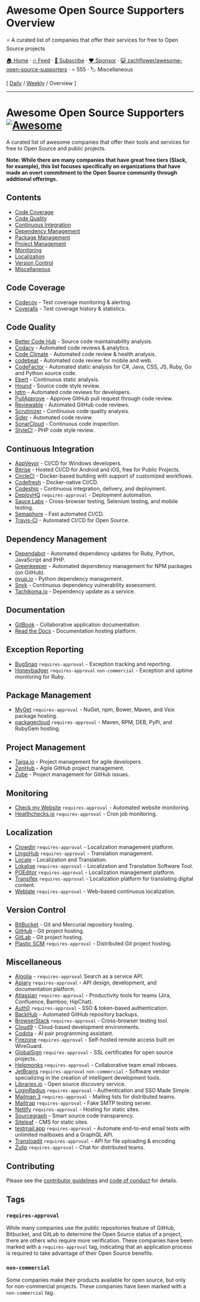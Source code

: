 # Awesome Open Source Supporters Overview

⭐️ A curated list of companies that offer their services for free to Open Source projects

[🏠 Home](/README.md) · [🔥 Feed](https://www.trackawesomelist.com/zachflower/awesome-open-source-supporters/rss.xml) · [📮 Subscribe](https://trackawesomelist.us17.list-manage.com/subscribe?u=d2f0117aa829c83a63ec63c2f&id=36a103854c) · [❤️  Sponsor](https://github.com/sponsors/theowenyoung) · [😺 zachflower/awesome-open-source-supporters](https://github.com/zachflower/awesome-open-source-supporters) · ⭐ 555 · 🏷️ Miscellaneous

[ [Daily](/content/zachflower/awesome-open-source-supporters/README.md) / [Weekly](/content/zachflower/awesome-open-source-supporters/week/README.md) / Overview ]

---

# Awesome Open Source Supporters [![Awesome](https://cdn.rawgit.com/sindresorhus/awesome/d7305f38d29fed78fa85652e3a63e154dd8e8829/media/badge.svg)](https://github.com/sindresorhus/awesome)

A curated list of awesome companies that offer their tools and services for free to Open Source and public projects.

**Note: While there are many companies that have great free tiers (Slack, for example), this list focuses specifically on organizations that have made an overt commitment to the Open Source community through additional offerings.**

## Contents

*   [Code Coverage](#code-coverage)
*   [Code Quality](#code-quality)
*   [Continuous Integration](#continuous-integration)
*   [Dependency Management](#dependency-management)
*   [Package Management](#package-management)
*   [Project Management](#project-management)
*   [Monitoring](#monitoring)
*   [Localization](#localization)
*   [Version Control](#version-control)
*   [Miscellaneous](#miscellaneous)

## Code Coverage

*   [Codecov](https://codecov.io/) - Test coverage monitoring & alerting.
*   [Coveralls](https://coveralls.io/) - Test coverage history & statistics.

## Code Quality

*   [Better Code Hub](https://bettercodehub.com/) - Source code maintainability analysis.
*   [Codacy](https://www.codacy.com/) - Automated code reviews & analytics.
*   [Code Climate](https://codeclimate.com/) - Automated code review & health analysis.
*   [codebeat](https://codebeat.co/) - Automated code review for mobile and web.
*   [CodeFactor](https://www.codefactor.io/) - Automated static analysis for C#, Java, CSS, JS, Ruby, Go and Python source code.
*   [Ebert](https://ebertapp.io/) - Continuous static analysis.
*   [Hound](https://houndci.com/) - Source code style review.
*   [lgtm](https://lgtm.com/) - Automated code reviews for developers.
*   [PullApprove](https://about.pullapprove.com/) - Approve GitHub pull request through code review.
*   [Reviewable](https://reviewable.io/) - Automated GitHub code reviews.
*   [Scrutinizer](https://scrutinizer-ci.com/) - Continuous code quality analysis.
*   [Sider](https://sider.review/) - Automated code review.
*   [SonarCloud](https://sonarcloud.io/) - Continuous code inspection.
*   [StyleCI](https://styleci.io/) - PHP code style review.

## Continuous Integration

*   [AppVeyor](https://www.appveyor.com/) - CI/CD for Windows developers.
*   [Bitrise](https://www.bitrise.io/) - Hosted CI/CD for Android and iOS, free for Public Projects.
*   [CircleCI](https://circleci.com/) - Docker-based building with support of customized workflows.
*   [Codefresh](https://codefresh.io/) - Docker-native CI/CD.
*   [Codeship](https://codeship.com/) - Continuous integration, delivery, and deployment.
*   [DeployHQ](https://www.deployhq.com/) `requires-approval` - Deployment automation.
*   [Sauce Labs](https://saucelabs.com/) - Cross-browser testing, Selenium testing, and mobile testing.
*   [Semaphore](https://semaphoreci.com/) - Fast automated CI/CD.
*   [Travis-CI](https://travis-ci.org/) - Automated CI/CD for Open Source.

## Dependency Management

*   [Dependabot](https://dependabot.com/) - Automated dependency updates for Ruby, Python, JavaScript and PHP.
*   [Greenkeeper](https://greenkeeper.io/) - Automated dependency management for NPM packages (on GitHub).
*   [pyup.io](https://pyup.io/) - Python dependency management.
*   [Snyk](https://snyk.io/) - Continuous dependency vulnerability assessment.
*   [Tachikoma.io](http://tachikoma.io/) - Dependency update as a service.

## Documentation

*   [GitBook](https://www.gitbook.com/) - Collaborative application documentation.
*   [Read the Docs](https://readthedocs.com/) - Documentation hosting platform.

## Exception Reporting

*   [BugSnag](https://www.bugsnag.com/) `requires-approval` - Exception tracking and reporting.
*   [Honeybadger](https://www.honeybadger.io) `requires-approval` `non-commercial` - Exception and uptime monitoring for Ruby.

## Package Management

*   [MyGet](https://myget.org/) `requires-approval` - NuGet, npm, Bower, Maven, and Vsix package hosting.
*   [packagecloud](https://packagecloud.io/pricing) `requires-approval` - Maven, RPM, DEB, PyPi, and RubyGem hosting.

## Project Management

*   [Taiga.io](https://taiga.io/) - Project management for agile developers.
*   [ZenHub](https://www.zenhub.com/) - Agile GitHub project management.
*   [Zube](https://zube.io/) - Project management for GitHub issues.

## Monitoring

*   [Check my Website](https://checkmy.ws/) `requires-approval` - Automated website monitoring.
*   [Healthchecks.io](https://healthchecks.io/) `requires-approval` - Cron job monitoring.

## Localization

*   [Crowdin](https://crowdin.com/) `requires-approval` - Localization management platform.
*   [LingoHub](https://lingohub.com/) `requires-approval` - Translation management.
*   [Locale](https://www.localeapp.com/) - Localization and Translation.
*   [Lokalise](https://lokalise.com/) `requires-approval` - Localization and Translation Software Tool.
*   [POEditor](https://poeditor.com/) `requires-approval` - Localization management platform.
*   [Transifex](https://www.transifex.com/) `requires-approval` - Localization platform for translating digital content.
*   [Weblate](https://weblate.org/) `requires-approval` - Web-based continuous localization.

## Version Control

*   [BitBucket](https://bitbucket.org/) - Git and Mercurial repository hosting.
*   [GitHub](https://github.com/) - Git project hosting.
*   [GitLab](https://about.gitlab.com/) - Git project hosting.
*   [Plastic SCM](https://www.plasticscm.com/) `requires-approval` - Distributed Git project hosting.

## Miscellaneous

*   [Algolia](https://www.algolia.com/for-open-source/) - `requires-approval` Search as a service API.
*   [Apiary](https://apiary.io/) `requires-approval` - API design, development, and documentation platform.
*   [Atlassian](https://www.atlassian.com/software/views/open-source-license-request) `requires-approval` - Productivity tools for teams (Jira, Confluence, Bamboo, HipChat).
*   [Auth0](https://auth0.com/) `requires-approval` - SSO & token-based authentication.
*   [BackHub](https://backhub.co/) - Automated GitHub repository backups.
*   [BrowserStack](https://www.browserstack.com/) `requires-approval` - Cross-browser testing tool.
*   [Cloud9](https://c9.io/) - Cloud-based development environments.
*   [Codota](https://www.codota.com/) - AI pair programming assistant.
*   [Firezone](https://www.firezone.dev/) `requires-approval` - Self-hosted remote access built on WireGuard.
*   [GlobalSign](https://www.globalsign.com/en/ssl/ssl-open-source/) `requires-approval` - SSL certificates for open source projects.
*   [Helpmonks](https://helpmonks.com/) `requires-approval` - Collaborative team email inboxes.
*   [JetBrains](https://www.jetbrains.com/buy/opensource/) `requires-approval` `non-commercial` - Software vendor specializing in the creation of intelligent development tools.
*   [Libraries.io](https://libraries.io/) - Open source discovery service.
*   [LoginRadius](https://www.loginradius.com/)  `requires-approval`  - Authentication and SSO Made Simple.
*   [Mailman 3](https://mailman3.com/) `requires-approval` - Mailing lists for distributed teams.
*   [Mailtrap](https://mailtrap.io/) `requires-approval` - Fake SMTP testing server.
*   [Netlify](https://www.netlify.com) `requires-approval` - Hosting for static sites.
*   [Sourcegraph](https://sourcegraph.com/) - Smart source code transparency.
*   [Siteleaf](https://www.siteleaf.com/) - CMS for static sites.
*   [testmail.app](https://testmail.app/) `requires-approval` - Automate end-to-end email tests with unlimited mailboxes and a GraphQL API.
*   [Transloadit](https://transloadit.com/) `requires-approval` - API for file uploading & encoding.
*   [Zulip](https://zulip.com) `requires-approval` - Chat for distributed teams.

## Contributing

Please see the [contributor guidelines](https://github.com/zachflower/awesome-open-source-supporters/blob/master/README.md/.github/CONTRIBUTING.md) and [code of conduct](https://github.com/zachflower/awesome-open-source-supporters/blob/master/README.md/.github/CODE-OF-CONDUCT.md) for details.

## Tags

### `requires-approval`

While many companies use the public repositories feature of GitHub, Bitbucket, and GitLab to determine the Open Source status of a project, there are others who require more verification. These companies have been marked with a `requires-approval` tag, indicating that an application process is required to take advantage of their Open Source benefits.

### `non-commercial`

Some companies make their products available for open source, but only for non-commercial projects. These companies have been marked with a `non-commercial` tag.

